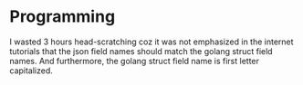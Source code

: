 # Programming 
I wasted 3 hours head-scratching coz it was not emphasized in the internet
tutorials that the json field names should match the golang struct field
names. And furthermore, the golang struct field name is first letter 
capitalized.



